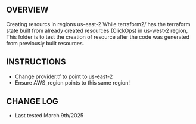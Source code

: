
## OVERVIEW

Creating resourcs in regions us-east-2
While terraform2/ has the terraform state built from already created resources (ClickOps) in us-west-2 region,
This folder is to test the creation of resource after the code was generated from previously built resources.


## INSTRUCTIONS

* Change provider.tf to point to us-east-2
* Ensure AWS_region points to this same region!

## CHANGE LOG

* Last tested March 9th/2025

